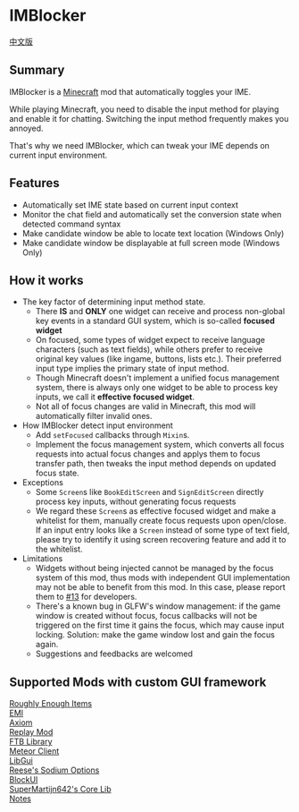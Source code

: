 # IMBlocker

[中文版](https://github.com/reserveword/IMBlocker/blob/master/README.md)

## Summary

IMBlocker is a [Minecraft](https://minecraft.net/) mod that automatically toggles your IME.

While playing Minecraft, you need to disable the input method for playing and enable it for chatting. Switching the input method frequently makes you annoyed.

That's why we need IMBlocker, which can tweak your IME depends on current input environment.

## Features

- Automatically set IME state based on current input context
- Monitor the chat field and automatically set the conversion state when detected command syntax
- Make candidate window be able to locate text location (Windows Only)
- Make candidate window be displayable at full screen mode (Windows Only)

## How it works

- The key factor of determining input method state.
    - There **IS** and **ONLY** one widget can receive and process non-global key events in a standard GUI system, which is so-called **focused widget**
    - On focused, some types of widget expect to receive language characters (such as text fields), while others prefer to receive original key values (like ingame, buttons, lists etc.). Their preferred input type implies the primary state of input method.
    - Though Minecraft doesn't implement a unified focus management system, there is always only one widget to be able to process key inputs, we call it **effective focused widget**.
    - Not all of focus changes are valid in Minecraft, this mod will automatically filter invalid ones.
- How IMBlocker detect input environment
    - Add `setFocused` callbacks through `Mixin`s.
    - Implement the focus management system, which converts all focus requests into actual focus changes and applys them to focus transfer path, then tweaks the input method depends on updated focus state.
- Exceptions
    - Some `Screen`s like `BookEditScreen` and `SignEditScreen` directly process key inputs, without generating focus requests
    - We regard these `Screen`s as effective focused widget and make a whitelist for them, manually create focus requests upon open/close. If an input entry looks like a `Screen` instead of some type of text field, please try to identify it using screen recovering feature and add it to the whitelist.
- Limitations
    - Widgets without being injected cannot be managed by the focus system of this mod, thus mods with independent GUI implementation may not be able to benefit from this mod. In this case, please report them to [#13](https://github.com/reserveword/IMBlocker/issues/13) for developers.
    - There's a known bug in GLFW's window management: if the game window is created without focus, focus callbacks will not be triggered on the first time it gains the focus, which may cause input locking. Solution: make the game window lost and gain the focus again.
    - Suggestions and feedbacks are welcomed  

## Supported Mods with custom GUI framework  

[Roughly Enough Items](https://github.com/shedaniel/RoughlyEnoughItems)  
[EMI](https://github.com/emilyploszaj/emi)  
[Axiom](https://axiom.moulberry.com/)  
[Replay Mod](https://www.replaymod.com/)  
[FTB Library](https://github.com/FTBTeam/FTB-Library)  
[Meteor Client](https://www.meteorclient.com/)  
[LibGui](https://github.com/CottonMC/LibGui)  
[Reese's Sodium Options](https://github.com/FlashyReese/reeses-sodium-options)  
[BlockUI](https://github.com/ldtteam/BlockUI)  
[SuperMartijn642's Core Lib](https://github.com/SuperMartijn642/SuperMartijn642sCoreLib)  
[Notes](https://github.com/MattCzyr/Notes)